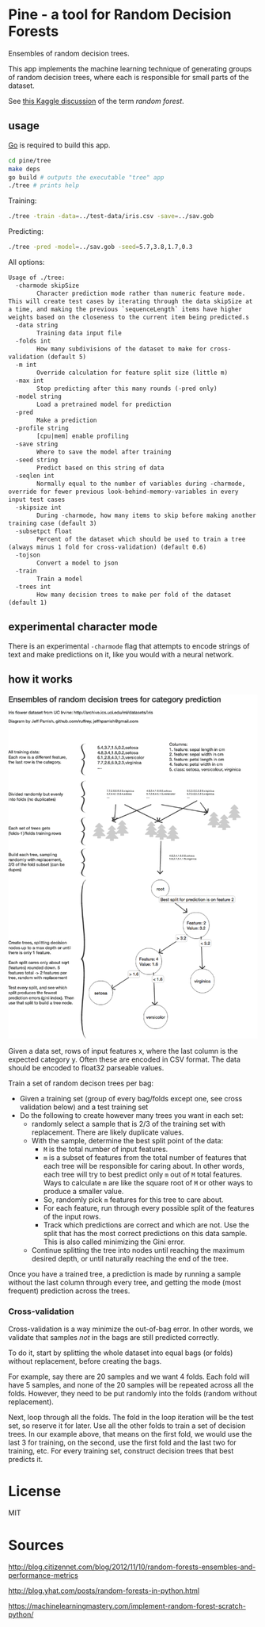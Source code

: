 # Pine - a tool for Random Decision Forests

Ensembles of random decision trees.

This app implements the machine learning technique of generating groups of random decision trees, where each is responsible for small parts of the dataset.

See [this Kaggle discussion](https://www.kaggle.com/general/3920) of the term *random forest*.

## usage

[Go](https://golang.org/dl) is required to build this app. 

```bash
cd pine/tree
make deps
go build # outputs the executable "tree" app
./tree # prints help
```

Training:
```bash
./tree -train -data=../test-data/iris.csv -save=../sav.gob
```

Predicting:
```bash
./tree -pred -model=../sav.gob -seed=5.7,3.8,1.7,0.3
```

All options:

```text
Usage of ./tree:
  -charmode skipSize
    	Character prediction mode rather than numeric feature mode. This will create test cases by iterating through the data skipSize at a time, and making the previous `sequenceLength` items have higher weights based on the closeness to the current item being predicted.s
  -data string
    	Training data input file
  -folds int
    	How many subdivisions of the dataset to make for cross-validation (default 5)
  -m int
    	Override calculation for feature split size (little m)
  -max int
    	Stop predicting after this many rounds (-pred only)
  -model string
    	Load a pretrained model for prediction
  -pred
    	Make a prediction
  -profile string
    	[cpu|mem] enable profiling
  -save string
    	Where to save the model after training
  -seed string
    	Predict based on this string of data
  -seqlen int
    	Normally equal to the number of variables during -charmode, override for fewer previous look-behind-memory-variables in every input test cases
  -skipsize int
    	During -charmode, how many items to skip before making another training case (default 3)
  -subsetpct float
    	Percent of the dataset which should be used to train a tree (always minus 1 fold for cross-validation) (default 0.6)
  -tojson
    	Convert a model to json
  -train
    	Train a model
  -trees int
    	How many decision trees to make per fold of the dataset (default 1)
```

## experimental character mode

There is an experimental `-charmode` flag that attempts to encode strings of text and make predictions on it, like you would with a neural network.

## how it works

![random decision tree ensembles training](decision-ensembles.png)

Given a data set, rows of input features x, where the last column is the expected category y.
Often these are encoded in CSV format. The data should be encoded to float32 parseable values.

Train a set of random decison trees per bag:
- Given a training set (group of every bag/folds except one, see cross validation below) and a test training set
- Do the following to create however many trees you want in each set:
    - randomly select a sample that is 2/3 of the training set with replacement. There are likely duplicate values.
    - With the sample, determine the best split point of the data:
        - `M` is the total number of input features.
        - `m` is a subset of features from the total number of features that each tree will be responsible for caring about. In other words, each tree will try to best predict only `m` out of `M` total features. Ways to calculate `m` are like the square root of `M` or other ways to produce a smaller value.
        - So, randomly pick `m` features for this tree to care about.
        - For each feature, run through every possible split of the features of the input rows.
        - Track which predictions are correct and which are not. Use the split that has the most correct predictions on this data sample. This is also called minimizing the Gini error.  
    - Continue splitting the tree into nodes until reaching the maximum desired depth, or until naturally reaching the end of the tree.

Once you have a trained tree, a prediction is made by running a sample without the last column through every tree, and getting the mode (most frequent) prediction across the trees.

### Cross-validation

Cross-validation is a way minimize the out-of-bag error. In other words, we validate that samples *not* in the bags are still predicted correctly.
 
To do it, start by splitting the whole dataset into equal bags (or folds) without replacement, before creating the bags.

For example, say there are 20 samples and we want 4 folds. Each fold will have 5 samples, and none of the 20 samples will be repeated across all the folds. However, they need to be put randomly into the folds (random without replacement).

Next, loop through all the folds. The fold in the loop iteration will be the test set, so reserve it for later. Use all the other folds to train a set of decision trees. In our example above, that means on the first fold, we would use the last 3 for training, on the second, use the first fold and the last two for training, etc. For every training set, construct decision trees that best predicts it.

# License

MIT

# Sources

http://blog.citizennet.com/blog/2012/11/10/random-forests-ensembles-and-performance-metrics

http://blog.yhat.com/posts/random-forests-in-python.html

https://machinelearningmastery.com/implement-random-forest-scratch-python/
